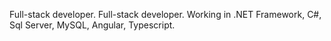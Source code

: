 Full-stack developer. Full-stack developer. Working in .NET Framework, C#, Sql Server, MySQL, Angular, Typescript.
